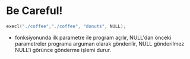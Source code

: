 # Be Careful!
  
```c
execl("./coffee","./coffee", "donuts", NULL);
```

* fonksiyonunda ilk parametre ile program açılır, NULL'dan önceki parametreler programa arguman olarak gönderilir, NULL gönderilmez NULL'i görünce gönderme işlemi durur.
